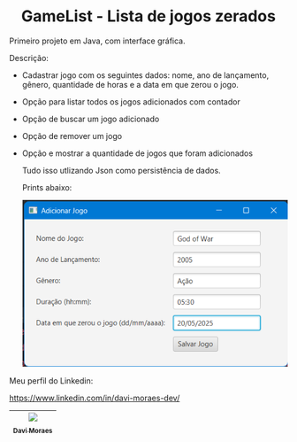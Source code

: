 <h1 align="center"> GameList - Lista de jogos zerados </h1>

Primeiro projeto em Java, com interface gráfica.

Descrição:
* Cadastrar jogo com os seguintes dados: nome, ano de lançamento, gênero, quantidade de horas e a data em que zerou o jogo.
* Opção para listar todos os jogos adicionados com contador
* Opção de buscar um jogo adicionado
* Opção de remover um jogo
* Opção e mostrar a quantidade de jogos que foram adicionados

  Tudo isso utlizando Json como persistência de dados.

  Prints abaixo:

  ![Tela de cadastro](https://github.com/WiiinchesteR/gamelist/blob/master/Screenshots/tela%20de%20cadastro.png)

Meu perfil do Linkedin:

https://www.linkedin.com/in/davi-moraes-dev/

| [<img loading="lazy" src="https://avatars.githubusercontent.com/u/195828744?v=4" width=115><br><sub>Davi Moraes</sub>](https://github.com/WiiinchesteR)
| :---: |
